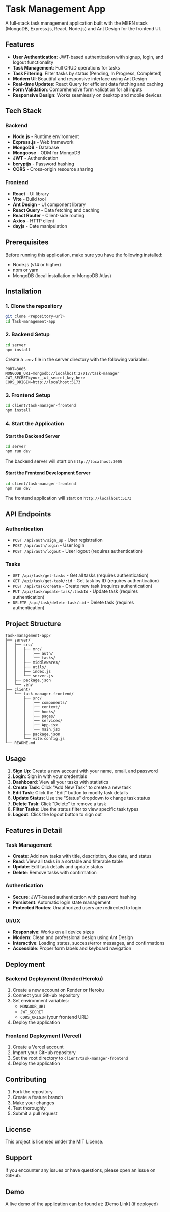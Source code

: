 # Task Management App

A full-stack task management application built with the MERN stack (MongoDB, Express.js, React, Node.js) and Ant Design for the frontend UI.

## Features

- **User Authentication**: JWT-based authentication with signup, login, and logout functionality
- **Task Management**: Full CRUD operations for tasks
- **Task Filtering**: Filter tasks by status (Pending, In Progress, Completed)
- **Modern UI**: Beautiful and responsive interface using Ant Design
- **Real-time Updates**: React Query for efficient data fetching and caching
- **Form Validation**: Comprehensive form validation for all inputs
- **Responsive Design**: Works seamlessly on desktop and mobile devices

## Tech Stack

### Backend
- **Node.js** - Runtime environment
- **Express.js** - Web framework
- **MongoDB** - Database
- **Mongoose** - ODM for MongoDB
- **JWT** - Authentication
- **bcryptjs** - Password hashing
- **CORS** - Cross-origin resource sharing

### Frontend
- **React** - UI library
- **Vite** - Build tool
- **Ant Design** - UI component library
- **React Query** - Data fetching and caching
- **React Router** - Client-side routing
- **Axios** - HTTP client
- **dayjs** - Date manipulation

## Prerequisites

Before running this application, make sure you have the following installed:

- Node.js (v14 or higher)
- npm or yarn
- MongoDB (local installation or MongoDB Atlas)

## Installation

### 1. Clone the repository

```bash
git clone <repository-url>
cd Task-management-app
```

### 2. Backend Setup

```bash
cd server
npm install
```

Create a `.env` file in the server directory with the following variables:

```env
PORT=3005
MONGODB_URI=mongodb://localhost:27017/task-manager
JWT_SECRET=your_jwt_secret_key_here
CORS_ORIGIN=http://localhost:5173
```

### 3. Frontend Setup

```bash
cd client/task-manager-frontend
npm install
```

### 4. Start the Application

#### Start the Backend Server

```bash
cd server
npm run dev
```

The backend server will start on `http://localhost:3005`

#### Start the Frontend Development Server

```bash
cd client/task-manager-frontend
npm run dev
```

The frontend application will start on `http://localhost:5173`

## API Endpoints

### Authentication
- `POST /api/auth/sign_up` - User registration
- `POST /api/auth/login` - User login
- `POST /api/auth/logout` - User logout (requires authentication)

### Tasks
- `GET /api/task/get-tasks` - Get all tasks (requires authentication)
- `GET /api/task/get-task/:id` - Get task by ID (requires authentication)
- `POST /api/task/create` - Create new task (requires authentication)
- `PUT /api/task/update-task/:taskId` - Update task (requires authentication)
- `DELETE /api/task/delete-task/:id` - Delete task (requires authentication)

## Project Structure

```
Task-management-app/
├── server/
│   ├── src/
│   │   ├── mrc/
│   │   │   ├── auth/
│   │   │   └── tasks/
│   │   ├── middlewares/
│   │   ├── utils/
│   │   ├── index.js
│   │   └── server.js
│   ├── package.json
│   └── .env
├── client/
│   └── task-manager-frontend/
│       ├── src/
│       │   ├── components/
│       │   ├── context/
│       │   ├── hooks/
│       │   ├── pages/
│       │   ├── services/
│       │   ├── App.jsx
│       │   └── main.jsx
│       ├── package.json
│       └── vite.config.js
└── README.md
```

## Usage

1. **Sign Up**: Create a new account with your name, email, and password
2. **Login**: Sign in with your credentials
3. **Dashboard**: View all your tasks with statistics
4. **Create Task**: Click "Add New Task" to create a new task
5. **Edit Task**: Click the "Edit" button to modify task details
6. **Update Status**: Use the "Status" dropdown to change task status
7. **Delete Task**: Click "Delete" to remove a task
8. **Filter Tasks**: Use the status filter to view specific task types
9. **Logout**: Click the logout button to sign out

## Features in Detail

### Task Management
- **Create**: Add new tasks with title, description, due date, and status
- **Read**: View all tasks in a sortable and filterable table
- **Update**: Edit task details and update status
- **Delete**: Remove tasks with confirmation

### Authentication
- **Secure**: JWT-based authentication with password hashing
- **Persistent**: Automatic login state management
- **Protected Routes**: Unauthorized users are redirected to login

### UI/UX
- **Responsive**: Works on all device sizes
- **Modern**: Clean and professional design using Ant Design
- **Interactive**: Loading states, success/error messages, and confirmations
- **Accessible**: Proper form labels and keyboard navigation

## Deployment

### Backend Deployment (Render/Heroku)

1. Create a new account on Render or Heroku
2. Connect your GitHub repository
3. Set environment variables:
   - `MONGODB_URI`
   - `JWT_SECRET`
   - `CORS_ORIGIN` (your frontend URL)
4. Deploy the application

### Frontend Deployment (Vercel)

1. Create a Vercel account
2. Import your GitHub repository
3. Set the root directory to `client/task-manager-frontend`
4. Deploy the application

## Contributing

1. Fork the repository
2. Create a feature branch
3. Make your changes
4. Test thoroughly
5. Submit a pull request

## License

This project is licensed under the MIT License.

## Support

If you encounter any issues or have questions, please open an issue on GitHub.

## Demo

A live demo of the application can be found at: [Demo Link] (if deployed) 